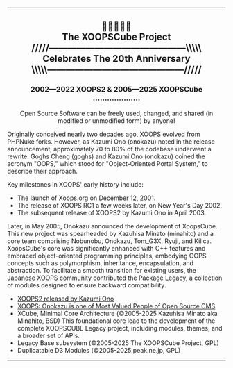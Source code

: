 
---

<h2 align="center">
🎇🎆✨🎆🎇
<br>
The XOOPSCube Project
<br>
 /////———————————————\\\\\
<br>
 Celebrates The 20th Anniversary 
<br>
\\\\\———————————————/////
</h2>
<h3 align="center">2002—2022 XOOPS2 & 2005—2025 XOOPSCube
<br>
....................</h3>


<p align="center">Open Source Software can be freely used, changed, and shared (in modified or unmodified form) by anyone!</p>

Originally conceived nearly two decades ago, XOOPS evolved from PHPNuke forks. However, as Kazumi Ono (onokazu) noted in the release announcement, approximately 70 to 80% of the codebase underwent a rewrite. Goghs Cheng (goghs) and Kazumi Ono (onokazu) coined the acronym "OOPS," which stood for "Object-Oriented Portal System," to describe their approach.

Key milestones in XOOPS' early history include:

- The launch of Xoops.org on December 12, 2001.
- The release of XOOPS RC1 a few weeks later, on New Year's Day 2002.
- The subsequent release of XOOPS2 by Kazumi Ono in April 2003.

Later, in May 2005, Onokazu announced the development of XoopsCube. This new project was spearheaded by Kazuhisa Minato (minahito) and a core team comprising Nobunobu, Onokazu, Tom_G3X, Ryuji, and Kilica. XoopsCube's core was significantly enhanced with C++ features and embraced object-oriented programming principles, embodying OOPS concepts such as polymorphism, inheritance, encapsulation, and abstraction. To facilitate a smooth transition for existing users, the Japanese XOOPS community contributed the Package Legacy, a collection of modules designed to ensure backward compatibility.

- [XOOPS2 released by Kazumi Ono](https://xoops.org/modules/news/article.php?storyid=747)
- [XOOPS: Onokazu is one of Most Valued People of Open Source CMS](https://xoops.org/modules/news/article.php?storyid=4508)
- XCube, Minimal Core Architecture (©2005-2025 Kazuhisa Minato aka Minahito, BSD)
  This foundational core lead to the development of the complete XOOPSCUBE Legacy project, 
  including modules, themes, and a broader set of APIs.
- Legacy Base subsystem (©2005-2025 The XOOPSCube Project, GPL) 
- Duplicatable D3 Modules (©2005-2025 peak.ne.jp, GPL)
-----
